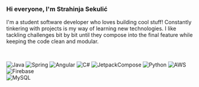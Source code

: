 ### Hi everyone, I'm Strahinja Sekulić
I'm a student software developer who loves building cool stuff! Constantly tinkering with projects is my way of learning new technologies. I like tackling challenges bit by bit until they compose into the final feature while keeping the code clean and modular.

<br>

![Java](https://img.shields.io/badge/java-black.svg?style=for-the-badge&logo=java&logoColor=white)
![Spring](https://img.shields.io/badge/spring-black.svg?style=for-the-badge&logo=spring&logoColor=white) 
![Angular](https://img.shields.io/badge/angular-black.svg?style=for-the-badge&logo=angular&logoColor=white) 
![C#](https://img.shields.io/badge/c%23-black.svg?style=for-the-badge&logo=c-sharp&logoColor=white) 
![JetpackCompose](https://img.shields.io/badge/jetpack_compose-black.svg?style=for-the-badge&logo=jetpack-compose&logoColor=white)
![Python](https://img.shields.io/badge/python-black?style=for-the-badge&logo=python&logoColor=white)
![AWS](https://img.shields.io/badge/AWS-black.svg?style=for-the-badge&logo=amazon-aws&logoColor=white)
![Firebase](https://img.shields.io/badge/firebase-black.svg?style=for-the-badge&logo=firebase&logoColor=white)  
![MySQL](https://img.shields.io/badge/mysql-black.svg?style=for-the-badge&logo=mysql&logoColor=white)


<!--
**StraleXY/StraleXY** is a ✨ _special_ ✨ repository because its `README.md` (this file) appears on your GitHub profile.

Here are some ideas to get you started:

- 🔭 I’m currently working on ...
- 🌱 I’m currently learning ...
- 👯 I’m looking to collaborate on ...
- 🤔 I’m looking for help with ...
- 💬 Ask me about ...
- 📫 How to reach me: ...
- 😄 Pronouns: ...
- ⚡ Fun fact: ...
-->
